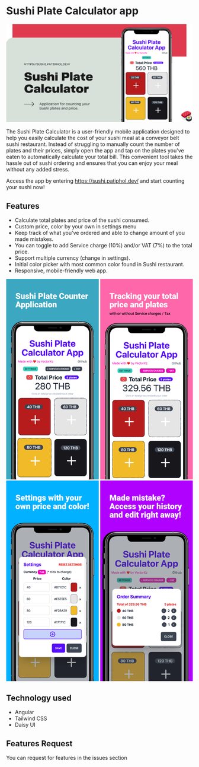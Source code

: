# Sushi Plate Calculator app

<img src="https://github.com/vectorxz/sushi-plate-calculator/blob/main/src/assets/banner.png?raw=true" width="1000">


The Sushi Plate Calculator is a user-friendly mobile application designed to help you easily calculate the cost of your sushi meal at a conveyor belt sushi restaurant. Instead of struggling to manually count the number of plates and their prices, simply open the app and tap on the plates you've eaten to automatically calculate your total bill. This convenient tool takes the hassle out of sushi ordering and ensures that you can enjoy your meal without any added stress.

  Access the app by entering https://sushi.patiphol.dev/ and start counting your sushi now!
 
 ## Features
- Calculate total plates and price of the sushi consumed.
- Custom price, color by your own in settings menu
- Keep track of what you've ordered and able to change amount of you made mistakes.
- You can toggle to add Service charge (10%) and/or VAT (7%) to the total price.
- Support multiple currency (change in settings).
- Initial color picker with most common color found in Sushi restaurant.
- Responsive, mobile-friendly web app.

<img src="https://github.com/vectorxz/sushi-plate-calculator/blob/main/src/assets/screenshot0.png?raw=true" width="250">
<img src="https://github.com/vectorxz/sushi-plate-calculator/blob/main/src/assets/screenshot1.png?raw=true" width="250">
<img src="https://github.com/vectorxz/sushi-plate-calculator/blob/main/src/assets/screenshot2.png?raw=true" width="250">
<img src="https://github.com/vectorxz/sushi-plate-calculator/blob/main/src/assets/screenshot3.png?raw=true" width="250">

## Technology used
- Angular
- Tailwind CSS
- Daisy UI

## Features Request
You can request for features in the issues section